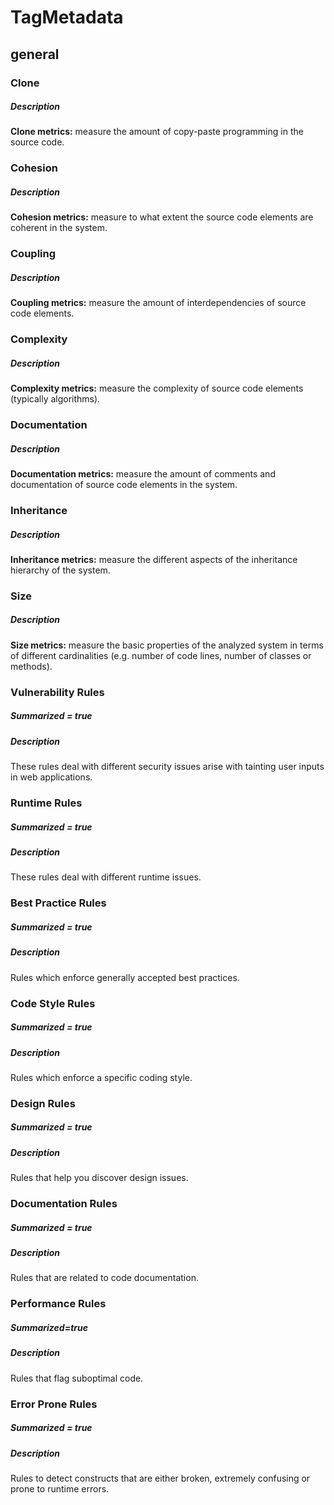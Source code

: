 # TagMetadata
## general

<!-- Metric Groups -->
### Clone
##### Description
  **Clone metrics:** measure the amount of copy-paste programming in the source code.

### Cohesion
##### Description
  **Cohesion metrics:** measure to what extent the source code elements are coherent in the system.

### Coupling
##### Description
  **Coupling metrics:** measure the amount of interdependencies of source code elements.

### Complexity
##### Description
  **Complexity metrics:** measure the complexity of source code elements (typically algorithms).

### Documentation
##### Description
  **Documentation metrics:** measure the amount of comments and documentation of source code elements in the system.

### Inheritance
##### Description
  **Inheritance metrics:** measure the different aspects of the inheritance hierarchy of the system.

### Size
##### Description
  **Size metrics:** measure the basic properties of the analyzed system in terms of different cardinalities (e.g. number of code lines, number of classes or methods).

<!-- VLH -->
### Vulnerability Rules
##### Summarized = true
##### Description
  These rules deal with different security issues arise with tainting user inputs in web applications.

<!-- RTEHunter -->
### Runtime Rules
##### Summarized = true
##### Description
  These rules deal with different runtime issues.

<!-- FaultHunter -->
### Best Practice Rules
##### Summarized = true
##### Description
  Rules which enforce generally accepted best practices.

### Code Style Rules
##### Summarized = true
##### Description
  Rules which enforce a specific coding style.

### Design Rules
##### Summarized = true
##### Description
  Rules that help you discover design issues.

### Documentation Rules
##### Summarized = true
##### Description
  Rules that are related to code documentation.

<!-- AndroidHunter -->
### Performance Rules
##### Summarized=true
##### Description
  Rules that flag suboptimal code.

<!-- AndroidHunter, FaultHunter -->
### Error Prone Rules
##### Summarized = true
##### Description
  Rules to detect constructs that are either broken, extremely confusing or prone to runtime errors.
